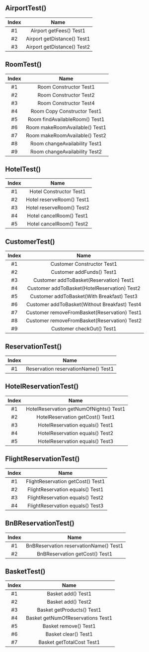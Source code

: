 ## AirportTest()

| Index | Name | 
| :---: | :---: |
| #1 | Airport getFees() Test1 | 
| #2 | Airport getDistance() Test1 | 
| #3 | Airport getDistance() Test2 |

## RoomTest()

| Index | Name | 
| :---: | :---: |
| #1 | Room Constructor Test1 |
| #2 | Room Constructor Test2 |
| #3 | Room Constructor Test4 | 
| #4 | Room Copy Constructor Test1 |
| #5 | Room findAvailableRoom() Test1 | 
| #6 | Room makeRoomAvailable() Test1 | 
| #7 | Room makeRoomAvailable() Test2 | 
| #8 | Room changeAvailability Test1| 
| #9 | Room changeAvailability Test2| 


## HotelTest()

| Index | Name |
| :---: | :---: | 
| #1 | Hotel Constructor Test1 |
| #2 | Hotel reserveRoom() Test1 | 
| #3 | Hotel reserveRoom() Test2 | 
| #4 | Hotel cancelRoom() Test1 | 
| #5 | Hotel cancelRoom() Test2 | 

## CustomerTest()

| Index | Name |
| :---: | :---: | 
| #1 | Customer Constructor Test1 |
| #2 | Customer addFunds() Test1 | 
| #3 | Customer addToBasket(Reservation) Test1 | 
| #4 | Customer addToBasket(HotelReservation) Test2 | 
| #5 | Customer addToBasket(With Breakfast) Test3 |
| #6 | Customer addToBasket(Without Breakfast) Test4 | 
| #7 | Customer removeFromBasket(Reservation) Test1 | 
| #8 | Customer removeFromBasket(Reservation) Test2 | 
| #9 | Customer checkOut() Test1 | 

## ReservationTest()

| Index | Name |
| :---: | :---: | 
| #1 | Reservation reservationName() Test1 |

## HotelReservationTest()

| Index | Name |
| :---: | :---: | 
| #1 | HotelReservation getNumOfNights() Test1 |
| #2 | HotelReservation getCost() Test1 | 
| #3 | HotelReservation equals() Test1 | 
| #4 | HotelReservation equals() Test2 | 
| #5 | HotelReservation equals() Test3 | 

## FlightReservationTest()

| Index | Name |
| :---: | :---: | 
| #1 | FlightReservation getCost() Test1 |
| #2 | FlightReservation equals() Test1 | 
| #3 | FlightReservation equals() Test2 | 
| #4 | FlightReservation equals() Test3 | 

## BnBReservationTest()

| Index | Name |
| :---: | :---: | 
| #1 | BnBReservation reservationName() Test1 |
| #2 | BnBReservation getCost() Test1 | 

## BasketTest()

| Index | Name |
| :---: | :---: | 
| #1 | Basket add() Test1 |
| #2 | Basket add() Test2 | 
| #3 | Basket getProducts() Test1 | 
| #4 | Basket getNumOfReservations Test1 | 
| #5 | Basket remove() Test1 | 
| #6 | Basket clear() Test1 | 
| #7 | Basket getTotalCost Test1 | 
